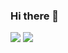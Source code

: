 ### Hi there 👋
![](https://raw.githubusercontent.com/VMShumov/StatForGit/master/generated/overview.svg#gh-dark-mode-only)
![](https://raw.githubusercontent.com/VMShumov/StatForGit/master/generated/overview.svg#gh-light-mode-only)
<!--
**VMShumov/VMShumov** is a ✨ _special_ ✨ repository because its `README.md` (this file) appears on your GitHub profile.

Here are some ideas to get you started:

- 🔭 I’m currently working on ...
- 🌱 I’m currently learning ...
- 👯 I’m looking to collaborate on ...
- 🤔 I’m looking for help with ...
- 💬 Ask me about ...
- 📫 How to reach me: ...
- 😄 Pronouns: ...
- ⚡ Fun fact: ...
-->

